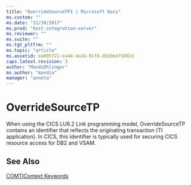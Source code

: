 ```yaml
---
title: "OverrideSourceTP1 | Microsoft Docs"
ms.custom: ""
ms.date: "11/30/2017"
ms.prod: "host-integration-server"
ms.reviewer: ""
ms.suite: ""
ms.tgt_pltfrm: ""
ms.topic: "article"
ms.assetid: ea005f21-ea44-4a24-81f8-dd1bbe71092d
caps.latest.revision: 3
author: "MandiOhlinger"
ms.author: "mandia"
manager: "anneta"
---
```

# OverrideSourceTP
When using the CICS LU6.2 Link programming model, OverrideSourceTP contains an identifier that reflects the originating transaction (TI application). In CICS, this identifier is typically used for securing CICS resource access for DB2 and VSAM.  
  
## See Also  
 [COMTIContext Keywords](../core/comticontext-keywords1.md)